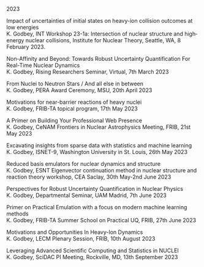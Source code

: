 2023

Impact of uncertainties of initial states on heavy-ion collision outcomes at low energies  
K. Godbey, INT Workshop 23-1a: Intersection of nuclear structure and high‐energy nuclear collisions, Institute for Nuclear Theory, Seattle, WA, 8 February 2023.

Non-Affinity and Beyond: Towards Robust Uncertainty Quantification For Real-Time Nuclear Dynamics  
K. Godbey, Rising Researchers Seminar, Virtual, 7th March 2023

From Nuclei to Neutron Stars / And all else in between  
K. Godbey, PERA Award Ceremony, MSU, 20th April 2023

Motivations for near-barrier reactions of heavy nuclei  
K. Godbey, FRIB-TA topical program, 17th May 2023

A Primer on Building Your Professional Web Presence  
K. Godbey, CeNAM Frontiers in Nuclear Astrophysics Meeting, FRIB, 21st May 2023

Excavating insights from sparse data with statistics and machine learning  
K. Godbey, ISNET-9, Washington University in St. Louis, 26th May 2023

Reduced basis emulators for nuclear dynamics and structure  
K. Godbey, ESNT Eigenvector continuation method in nuclear structure and reaction theory workshop, CEA Saclay, 30th May-2nd June 2023

Perspectives for Robust Uncertainty Quantification in Nuclear Physics  
K. Godbey, Departmental Seminar, UAM Madrid, 7th June 2023

Primer on Practical Emulation with a focus on modern machine learning methods  
K. Godbey, FRIB-TA Summer School on Practical UQ, FRIB, 27th June 2023

Motivations and Opportunities In Heavy-Ion Dynamics  
K. Godbey, LECM Plenary Session, FRIB, 10th August 2023

Leveraging Advanced Scientific Computing and Statistics in NUCLEI  
K. Godbey, SciDAC PI Meeting, Rockville, MD, 13th September 2023

